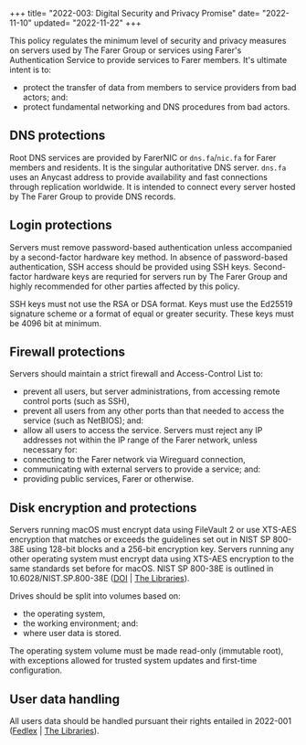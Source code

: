 +++
title= "2022-003: Digital Security and Privacy Promise"
date= "2022-11-10"
updated= "2022-11-22"
+++

This policy regulates the minimum level of security and privacy measures on servers used by The Farer Group or services using Farer's Authentication Service to provide services to Farer members. It's ultimate intent is to:
  - protect the transfer of data from members to service providers from bad actors; and:
  - protect fundamental networking and DNS procedures from bad actors.

## DNS protections
Root DNS services are provided by FarerNIC or `dns.fa`/`nic.fa` for Farer members and residents. It is the singular authoritative DNS server. `dns.fa` uses an Anycast address to provide availability and fast connections through replication worldwide. It is intended to connect every server hosted by The Farer Group to provide DNS records.

## Login protections
Servers must remove password-based authentication unless accompanied by a second-factor hardware key method. In absence of password-based authentication, SSH access should be provided using SSH keys. Second-factor hardware keys are requried for servers run by The Farer Group and highly recommended for other parties affected by this policy.

SSH keys must not use the RSA or DSA format. Keys must use the Ed25519 signature scheme or a format of equal or greater security. These keys must be 4096 bit at minimum.

## Firewall protections
Servers should maintain a strict firewall and Access-Control List to:
  - prevent all users, but server administrations, from accessing remote control ports (such as SSH),
  - prevent all users from any other ports than that needed to access the service (such as NetBIOS); and:
  - allow all users to access the service.
Servers must reject any IP addresses not within the IP range of the Farer network, unless necessary for:
  - connecting to the Farer network via Wireguard connection,
  - communicating with external servers to provide a service; and:
  - providing public services, Farer or otherwise.

## Disk encryption and protections
Servers running macOS must encrypt data using FileVault 2 or use XTS-AES encryption that matches or exceeds the guidelines set out in NIST SP 800-38E using 128-bit blocks and a 256-bit encryption key. Servers running any other operating system must encrypt data using XTS-AES encryption to the same standards set before for macOS. NIST SP 800-38E is outlined in 10.6028/NIST.SP.800-38E ([DOI](https://doi.org/10.6028/NIST.SP.800-38E) | [The Libraries](https://pub.lib.fa/doi/10.6028/NIST.SP.800-38E)).

Drives should be split into volumes based on:
  - the operating system,
  - the working environment; and:
  - where user data is stored.

The operating system volume must be made read-only (immutable root), with exceptions allowed for trusted system updates and first-time configuration.

## User data handling
All users data should be handled pursuant their rights entailed in 2022-001 ([Fedlex](/fedlex/2022-001) | [The Libraries](https://pub.lib.fa/law/fa/2022-001)).
